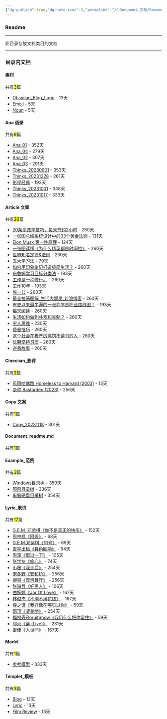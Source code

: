 ```yaml
---
{"dg-publish":true,"dg-note-icon":5,"permalink":"/🌕Document_文档/Document_readme/","dgPassFrontmatter":true,"noteIcon":5,"created":"2024-08-24T23:09:47.569+08:00","updated":"2024-09-13T16:47:37.371+08:00"}
---
```


### Readme
--- 
此目录存放文档类目的文档
***
### 目录内文档
<p><span><h4 data-heading="素材" dir="auto">素材</h4></span></p><p><span>共有<mark>3</mark>篇</span></p><div><ul class="dataview list-view-ul"><li><span><a data-tooltip-position="top" aria-label="🌕Document_文档/素材/Obsidian_Blog_Logo.md" data-href="🌕Document_文档/素材/Obsidian_Blog_Logo.md" href="🌕Document_文档/素材/Obsidian_Blog_Logo.md" class="internal-link" target="_blank" rel="noopener">Obsidian_Blog_Logo</a> - 13天</span></li><li><span><a data-tooltip-position="top" aria-label="🌕Document_文档/素材/Emoji.md" data-href="🌕Document_文档/素材/Emoji.md" href="🌕Document_文档/素材/Emoji.md" class="internal-link" target="_blank" rel="noopener">Emoji</a> - 5天</span></li><li><span><a data-tooltip-position="top" aria-label="🌕Document_文档/素材/Noun.md" data-href="🌕Document_文档/素材/Noun.md" href="🌕Document_文档/素材/Noun.md" class="internal-link" target="_blank" rel="noopener">Noun</a> - 5天</span></li></ul></div><p><span><h4 data-heading="Ana 语录" dir="auto">Ana 语录</h4></span></p><p><span>共有<mark>9</mark>篇</span></p><div><ul class="dataview list-view-ul"><li><span><a data-tooltip-position="top" aria-label="🌕Document_文档/Ana 语录/Ana_01.md" data-href="🌕Document_文档/Ana 语录/Ana_01.md" href="🌕Document_文档/Ana 语录/Ana_01.md" class="internal-link" target="_blank" rel="noopener">Ana_01</a> - 352天</span></li><li><span><a data-tooltip-position="top" aria-label="🌕Document_文档/Ana 语录/Ana_04.md" data-href="🌕Document_文档/Ana 语录/Ana_04.md" href="🌕Document_文档/Ana 语录/Ana_04.md" class="internal-link" target="_blank" rel="noopener">Ana_04</a> - 279天</span></li><li><span><a data-tooltip-position="top" aria-label="🌕Document_文档/Ana 语录/Ana_02.md" data-href="🌕Document_文档/Ana 语录/Ana_02.md" href="🌕Document_文档/Ana 语录/Ana_02.md" class="internal-link" target="_blank" rel="noopener">Ana_02</a> - 307天</span></li><li><span><a data-tooltip-position="top" aria-label="🌕Document_文档/Ana 语录/Ana_03.md" data-href="🌕Document_文档/Ana 语录/Ana_03.md" href="🌕Document_文档/Ana 语录/Ana_03.md" class="internal-link" target="_blank" rel="noopener">Ana_03</a> - 291天</span></li><li><span><a data-tooltip-position="top" aria-label="🌕Document_文档/Ana 语录/Thinks_20230901.md" data-href="🌕Document_文档/Ana 语录/Thinks_20230901.md" href="🌕Document_文档/Ana 语录/Thinks_20230901.md" class="internal-link" target="_blank" rel="noopener">Thinks_20230901</a> - 353天</span></li><li><span><a data-tooltip-position="top" aria-label="🌕Document_文档/Ana 语录/Thinks_20231228.md" data-href="🌕Document_文档/Ana 语录/Thinks_20231228.md" href="🌕Document_文档/Ana 语录/Thinks_20231228.md" class="internal-link" target="_blank" rel="noopener">Thinks_20231228</a> - 261天</span></li><li><span><a data-tooltip-position="top" aria-label="🌕Document_文档/Ana 语录/影视经典.md" data-href="🌕Document_文档/Ana 语录/影视经典.md" href="🌕Document_文档/Ana 语录/影视经典.md" class="internal-link" target="_blank" rel="noopener">影视经典</a> - 193天</span></li><li><span><a data-tooltip-position="top" aria-label="🌕Document_文档/Ana 语录/Thinks_20231001.md" data-href="🌕Document_文档/Ana 语录/Thinks_20231001.md" href="🌕Document_文档/Ana 语录/Thinks_20231001.md" class="internal-link" target="_blank" rel="noopener">Thinks_20231001</a> - 348天</span></li><li><span><a data-tooltip-position="top" aria-label="🌕Document_文档/Ana 语录/Thinks_20231017.md" data-href="🌕Document_文档/Ana 语录/Thinks_20231017.md" href="🌕Document_文档/Ana 语录/Thinks_20231017.md" class="internal-link" target="_blank" rel="noopener">Thinks_20231017</a> - 333天</span></li></ul></div><p><span><h4 data-heading="Article 文章" dir="auto">Article 文章</h4></span></p><p><span>共有<mark>20</mark>篇</span></p><div><ul class="dataview list-view-ul"><li><span><a data-tooltip-position="top" aria-label="🌕Document_文档/Article 文章/20条高效率技巧，每天节约2小时.md" data-href="🌕Document_文档/Article 文章/20条高效率技巧，每天节约2小时.md" href="🌕Document_文档/Article 文章/20条高效率技巧，每天节约2小时.md" class="internal-link" target="_blank" rel="noopener">20条高效率技巧，每天节约2小时</a> - 260天</span></li><li><span><a data-tooltip-position="top" aria-label="🌕Document_文档/Article 文章/一张图总结系统设计中的33个黄金法则.md" data-href="🌕Document_文档/Article 文章/一张图总结系统设计中的33个黄金法则.md" href="🌕Document_文档/Article 文章/一张图总结系统设计中的33个黄金法则.md" class="internal-link" target="_blank" rel="noopener">一张图总结系统设计中的33个黄金法则</a> - 131天</span></li><li><span><a data-tooltip-position="top" aria-label="🌕Document_文档/Article 文章/Elon Musk 第一性原理.md" data-href="🌕Document_文档/Article 文章/Elon Musk 第一性原理.md" href="🌕Document_文档/Article 文章/Elon Musk 第一性原理.md" class="internal-link" target="_blank" rel="noopener">Elon Musk 第一性原理</a> - 124天</span></li><li><span><a data-tooltip-position="top" aria-label="🌕Document_文档/Article 文章/一张图读懂《为什么精英都是时间控》.md" data-href="🌕Document_文档/Article 文章/一张图读懂《为什么精英都是时间控》.md" href="🌕Document_文档/Article 文章/一张图读懂《为什么精英都是时间控》.md" class="internal-link" target="_blank" rel="noopener">一张图读懂《为什么精英都是时间控》</a> - 260天</span></li><li><span><a data-tooltip-position="top" aria-label="🌕Document_文档/Article 文章/世界知名定律&amp;法则.md" data-href="🌕Document_文档/Article 文章/世界知名定律&amp;法则.md" href="🌕Document_文档/Article 文章/世界知名定律&amp;法则.md" class="internal-link" target="_blank" rel="noopener">世界知名定律&amp;法则</a> - 230天</span></li><li><span><a data-tooltip-position="top" aria-label="🌕Document_文档/Article 文章/五大学习法.md" data-href="🌕Document_文档/Article 文章/五大学习法.md" href="🌕Document_文档/Article 文章/五大学习法.md" class="internal-link" target="_blank" rel="noopener">五大学习法</a> - 79天</span></li><li><span><a data-tooltip-position="top" aria-label="🌕Document_文档/Article 文章/如何用印象笔记打造极简生活？.md" data-href="🌕Document_文档/Article 文章/如何用印象笔记打造极简生活？.md" href="🌕Document_文档/Article 文章/如何用印象笔记打造极简生活？.md" class="internal-link" target="_blank" rel="noopener">如何用印象笔记打造极简生活？</a> - 260天</span></li><li><span><a data-tooltip-position="top" aria-label="🌕Document_文档/Article 文章/布鲁姆学习目标分类法.md" data-href="🌕Document_文档/Article 文章/布鲁姆学习目标分类法.md" href="🌕Document_文档/Article 文章/布鲁姆学习目标分类法.md" class="internal-link" target="_blank" rel="noopener">布鲁姆学习目标分类法</a> - 193天</span></li><li><span><a data-tooltip-position="top" aria-label="🌕Document_文档/Article 文章/工作是一种修行。.md" data-href="🌕Document_文档/Article 文章/工作是一种修行。.md" href="🌕Document_文档/Article 文章/工作是一种修行。.md" class="internal-link" target="_blank" rel="noopener">工作是一种修行。</a> - 260天</span></li><li><span><a data-tooltip-position="top" aria-label="🌕Document_文档/Article 文章/工作10年.md" data-href="🌕Document_文档/Article 文章/工作10年.md" href="🌕Document_文档/Article 文章/工作10年.md" class="internal-link" target="_blank" rel="noopener">工作10年</a> - 193天</span></li><li><span><a data-tooltip-position="top" aria-label="🌕Document_文档/Article 文章/施一公.md" data-href="🌕Document_文档/Article 文章/施一公.md" href="🌕Document_文档/Article 文章/施一公.md" class="internal-link" target="_blank" rel="noopener">施一公</a> - 260天</span></li><li><span><a data-tooltip-position="top" aria-label="🌕Document_文档/Article 文章/最全拉筋图解_生活大爆发_新浪博客.md" data-href="🌕Document_文档/Article 文章/最全拉筋图解_生活大爆发_新浪博客.md" href="🌕Document_文档/Article 文章/最全拉筋图解_生活大爆发_新浪博客.md" class="internal-link" target="_blank" rel="noopener">最全拉筋图解_生活大爆发_新浪博客</a> - 260天</span></li><li><span><a data-tooltip-position="top" aria-label="🌕Document_文档/Article 文章/有史以来最牛逼的一张程序员职业路线图！.md" data-href="🌕Document_文档/Article 文章/有史以来最牛逼的一张程序员职业路线图！.md" href="🌕Document_文档/Article 文章/有史以来最牛逼的一张程序员职业路线图！.md" class="internal-link" target="_blank" rel="noopener">有史以来最牛逼的一张程序员职业路线图！</a> - 193天</span></li><li><span><a data-tooltip-position="top" aria-label="🌕Document_文档/Article 文章/每天阅读.md" data-href="🌕Document_文档/Article 文章/每天阅读.md" href="🌕Document_文档/Article 文章/每天阅读.md" class="internal-link" target="_blank" rel="noopener">每天阅读</a> - 260天</span></li><li><span><a data-tooltip-position="top" aria-label="🌕Document_文档/Article 文章/生活如何做到朴素和克制？.md" data-href="🌕Document_文档/Article 文章/生活如何做到朴素和克制？.md" href="🌕Document_文档/Article 文章/生活如何做到朴素和克制？.md" class="internal-link" target="_blank" rel="noopener">生活如何做到朴素和克制？</a> - 260天</span></li><li><span><a data-tooltip-position="top" aria-label="🌕Document_文档/Article 文章/穷人思维.md" data-href="🌕Document_文档/Article 文章/穷人思维.md" href="🌕Document_文档/Article 文章/穷人思维.md" class="internal-link" target="_blank" rel="noopener">穷人思维</a> - 230天</span></li><li><span><a data-tooltip-position="top" aria-label="🌕Document_文档/Article 文章/费曼技巧.md" data-href="🌕Document_文档/Article 文章/费曼技巧.md" href="🌕Document_文档/Article 文章/费曼技巧.md" class="internal-link" target="_blank" rel="noopener">费曼技巧</a> - 260天</span></li><li><span><a data-tooltip-position="top" aria-label="🌕Document_文档/Article 文章/这个社会在极严厉惩罚不读书的人.md" data-href="🌕Document_文档/Article 文章/这个社会在极严厉惩罚不读书的人.md" href="🌕Document_文档/Article 文章/这个社会在极严厉惩罚不读书的人.md" class="internal-link" target="_blank" rel="noopener">这个社会在极严厉惩罚不读书的人</a> - 260天</span></li><li><span><a data-tooltip-position="top" aria-label="🌕Document_文档/Article 文章/长期坚持习惯.md" data-href="🌕Document_文档/Article 文章/长期坚持习惯.md" href="🌕Document_文档/Article 文章/长期坚持习惯.md" class="internal-link" target="_blank" rel="noopener">长期坚持习惯</a> - 260天</span></li><li><span><a data-tooltip-position="top" aria-label="🌕Document_文档/Article 文章/逆袭故事.md" data-href="🌕Document_文档/Article 文章/逆袭故事.md" href="🌕Document_文档/Article 文章/逆袭故事.md" class="internal-link" target="_blank" rel="noopener">逆袭故事</a> - 260天</span></li></ul></div><p><span><h4 data-heading="Cinecism_影评" dir="auto">Cinecism_影评</h4></span></p><p><span>共有<mark>2</mark>篇</span></p><div><ul class="dataview list-view-ul"><li><span><a data-tooltip-position="top" aria-label="🌕Document_文档/Cinecism_影评/风雨哈佛路 Homeless to Harvard (2003).md" data-href="🌕Document_文档/Cinecism_影评/风雨哈佛路 Homeless to Harvard (2003).md" href="🌕Document_文档/Cinecism_影评/风雨哈佛路 Homeless to Harvard (2003).md" class="internal-link" target="_blank" rel="noopener">风雨哈佛路 Homeless to Harvard (2003)</a> - 13天</span></li><li><span><a data-tooltip-position="top" aria-label="🌕Document_文档/Cinecism_影评/杂种 Bastarden (2023).md" data-href="🌕Document_文档/Cinecism_影评/杂种 Bastarden (2023).md" href="🌕Document_文档/Cinecism_影评/杂种 Bastarden (2023).md" class="internal-link" target="_blank" rel="noopener">杂种 Bastarden (2023)</a> - 256天</span></li></ul></div><p><span><h4 data-heading="Copy 文案" dir="auto">Copy 文案</h4></span></p><p><span>共有<mark>1</mark>篇</span></p><div><ul class="dataview list-view-ul"><li><span><a data-tooltip-position="top" aria-label="🌕Document_文档/Copy 文案/Copy_20231118.md" data-href="🌕Document_文档/Copy 文案/Copy_20231118.md" href="🌕Document_文档/Copy 文案/Copy_20231118.md" class="internal-link" target="_blank" rel="noopener">Copy_20231118</a> - 301天</span></li></ul></div><p><span><h4 data-heading="Document_readme.md" dir="auto">Document_readme.md</h4></span></p><p><span>共有<mark>1</mark>篇</span></p><div><ul class="dataview list-view-ul"></ul></div><p><span><h4 data-heading="Example_范例" dir="auto">Example_范例</h4></span></p><p><span>共有<mark>3</mark>篇</span></p><div><ul class="dataview list-view-ul"><li><span><a data-tooltip-position="top" aria-label="🌕Document_文档/Example_范例/Windows目录树.md" data-href="🌕Document_文档/Example_范例/Windows目录树.md" href="🌕Document_文档/Example_范例/Windows目录树.md" class="internal-link" target="_blank" rel="noopener">Windows目录树</a> - 359天</span></li><li><span><a data-tooltip-position="top" aria-label="🌕Document_文档/Example_范例/项目目录树.md" data-href="🌕Document_文档/Example_范例/项目目录树.md" href="🌕Document_文档/Example_范例/项目目录树.md" class="internal-link" target="_blank" rel="noopener">项目目录树</a> - 336天</span></li><li><span><a data-tooltip-position="top" aria-label="🌕Document_文档/Example_范例/电脑硬盘目录树.md" data-href="🌕Document_文档/Example_范例/电脑硬盘目录树.md" href="🌕Document_文档/Example_范例/电脑硬盘目录树.md" class="internal-link" target="_blank" rel="noopener">电脑硬盘目录树</a> - 354天</span></li></ul></div><p><span><h4 data-heading="Lyric_歌词" dir="auto">Lyric_歌词</h4></span></p><p><span>共有<mark>17</mark>篇</span></p><div><ul class="dataview list-view-ul"><li><span><a data-tooltip-position="top" aria-label="🌕Document_文档/Lyric_歌词/G.E.M. 邓紫棋《你不是真正的快乐》.md" data-href="🌕Document_文档/Lyric_歌词/G.E.M. 邓紫棋《你不是真正的快乐》.md" href="🌕Document_文档/Lyric_歌词/G.E.M. 邓紫棋《你不是真正的快乐》.md" class="internal-link" target="_blank" rel="noopener">G.E.M. 邓紫棋《你不是真正的快乐》</a> - 152天</span></li><li><span><a data-tooltip-position="top" aria-label="🌕Document_文档/Lyric_歌词/周林枫《阿嬷》.md" data-href="🌕Document_文档/Lyric_歌词/周林枫《阿嬷》.md" href="🌕Document_文档/Lyric_歌词/周林枫《阿嬷》.md" class="internal-link" target="_blank" rel="noopener">周林枫《阿嬷》</a> - 68天</span></li><li><span><a data-tooltip-position="top" aria-label="🌕Document_文档/Lyric_歌词/G.E.M.邓紫棋《句号》.md" data-href="🌕Document_文档/Lyric_歌词/G.E.M.邓紫棋《句号》.md" href="🌕Document_文档/Lyric_歌词/G.E.M.邓紫棋《句号》.md" class="internal-link" target="_blank" rel="noopener">G.E.M.邓紫棋《句号》</a> - 69天</span></li><li><span><a data-tooltip-position="top" aria-label="🌕Document_文档/Lyric_歌词/吉星出租《暮色回响》.md" data-href="🌕Document_文档/Lyric_歌词/吉星出租《暮色回响》.md" href="🌕Document_文档/Lyric_歌词/吉星出租《暮色回响》.md" class="internal-link" target="_blank" rel="noopener">吉星出租《暮色回响》</a> - 94天</span></li><li><span><a data-tooltip-position="top" aria-label="🌕Document_文档/Lyric_歌词/周深《借过一下》.md" data-href="🌕Document_文档/Lyric_歌词/周深《借过一下》.md" href="🌕Document_文档/Lyric_歌词/周深《借过一下》.md" class="internal-link" target="_blank" rel="noopener">周深《借过一下》</a> - 105天</span></li><li><span><a data-tooltip-position="top" aria-label="🌕Document_文档/Lyric_歌词/张学友《偷心》.md" data-href="🌕Document_文档/Lyric_歌词/张学友《偷心》.md" href="🌕Document_文档/Lyric_歌词/张学友《偷心》.md" class="internal-link" target="_blank" rel="noopener">张学友《偷心》</a> - 74天</span></li><li><span><a data-tooltip-position="top" aria-label="🌕Document_文档/Lyric_歌词/小咪《我走后》.md" data-href="🌕Document_文档/Lyric_歌词/小咪《我走后》.md" href="🌕Document_文档/Lyric_歌词/小咪《我走后》.md" class="internal-link" target="_blank" rel="noopener">小咪《我走后》</a> - 254天</span></li><li><span><a data-tooltip-position="top" aria-label="🌕Document_文档/Lyric_歌词/宋冬野《安和桥》.md" data-href="🌕Document_文档/Lyric_歌词/宋冬野《安和桥》.md" href="🌕Document_文档/Lyric_歌词/宋冬野《安和桥》.md" class="internal-link" target="_blank" rel="noopener">宋冬野《安和桥》</a> - 256天</span></li><li><span><a data-tooltip-position="top" aria-label="🌕Document_文档/Lyric_歌词/柳爽《漠河舞厅》.md" data-href="🌕Document_文档/Lyric_歌词/柳爽《漠河舞厅》.md" href="🌕Document_文档/Lyric_歌词/柳爽《漠河舞厅》.md" class="internal-link" target="_blank" rel="noopener">柳爽《漠河舞厅》</a> - 256天</span></li><li><span><a data-tooltip-position="top" aria-label="🌕Document_文档/Lyric_歌词/张镐哲《好男人》.md" data-href="🌕Document_文档/Lyric_歌词/张镐哲《好男人》.md" href="🌕Document_文档/Lyric_歌词/张镐哲《好男人》.md" class="internal-link" target="_blank" rel="noopener">张镐哲《好男人》</a> - 106天</span></li><li><span><a data-tooltip-position="top" aria-label="🌕Document_文档/Lyric_歌词/曲婉婷《Jar Of Love》.md" data-href="🌕Document_文档/Lyric_歌词/曲婉婷《Jar Of Love》.md" href="🌕Document_文档/Lyric_歌词/曲婉婷《Jar Of Love》.md" class="internal-link" target="_blank" rel="noopener">曲婉婷《Jar Of Love》</a> - 167天</span></li><li><span><a data-tooltip-position="top" aria-label="🌕Document_文档/Lyric_歌词/林俊杰《不潮不用花钱》.md" data-href="🌕Document_文档/Lyric_歌词/林俊杰《不潮不用花钱》.md" href="🌕Document_文档/Lyric_歌词/林俊杰《不潮不用花钱》.md" class="internal-link" target="_blank" rel="noopener">林俊杰《不潮不用花钱》</a> - 167天</span></li><li><span><a data-tooltip-position="top" aria-label="🌕Document_文档/Lyric_歌词/薛之谦《我好像在哪见过你》.md" data-href="🌕Document_文档/Lyric_歌词/薛之谦《我好像在哪见过你》.md" href="🌕Document_文档/Lyric_歌词/薛之谦《我好像在哪见过你》.md" class="internal-link" target="_blank" rel="noopener">薛之谦《我好像在哪见过你》</a> - 59天</span></li><li><span><a data-tooltip-position="top" aria-label="🌕Document_文档/Lyric_歌词/郭顶《凄美地》.md" data-href="🌕Document_文档/Lyric_歌词/郭顶《凄美地》.md" href="🌕Document_文档/Lyric_歌词/郭顶《凄美地》.md" class="internal-link" target="_blank" rel="noopener">郭顶《凄美地》</a> - 254天</span></li><li><span><a data-tooltip-position="top" aria-label="🌕Document_文档/Lyric_歌词/福禄寿FloruitShow《我用什么把你留住》.md" data-href="🌕Document_文档/Lyric_歌词/福禄寿FloruitShow《我用什么把你留住》.md" href="🌕Document_文档/Lyric_歌词/福禄寿FloruitShow《我用什么把你留住》.md" class="internal-link" target="_blank" rel="noopener">福禄寿FloruitShow《我用什么把你留住》</a> - 59天</span></li><li><span><a data-tooltip-position="top" aria-label="🌕Document_文档/Lyric_歌词/郭沁《紫 (Live)》.md" data-href="🌕Document_文档/Lyric_歌词/郭沁《紫 (Live)》.md" href="🌕Document_文档/Lyric_歌词/郭沁《紫 (Live)》.md" class="internal-link" target="_blank" rel="noopener">郭沁《紫 (Live)》</a> - 231天</span></li><li><span><a data-tooltip-position="top" aria-label="🌕Document_文档/Lyric_歌词/雷佳《人世间》.md" data-href="🌕Document_文档/Lyric_歌词/雷佳《人世间》.md" href="🌕Document_文档/Lyric_歌词/雷佳《人世间》.md" class="internal-link" target="_blank" rel="noopener">雷佳《人世间》</a> - 167天</span></li></ul></div><p><span><h4 data-heading="Model" dir="auto">Model</h4></span></p><p><span>共有<mark>1</mark>篇</span></p><div><ul class="dataview list-view-ul"><li><span><a data-tooltip-position="top" aria-label="🌕Document_文档/Model/参考模型.md" data-href="🌕Document_文档/Model/参考模型.md" href="🌕Document_文档/Model/参考模型.md" class="internal-link" target="_blank" rel="noopener">参考模型</a> - 333天</span></li></ul></div><p><span><h4 data-heading="Templet_模板" dir="auto">Templet_模板</h4></span></p><p><span>共有<mark>3</mark>篇</span></p><div><ul class="dataview list-view-ul"><li><span><a data-tooltip-position="top" aria-label="🌕Document_文档/Templet_模板/Blog.md" data-href="🌕Document_文档/Templet_模板/Blog.md" href="🌕Document_文档/Templet_模板/Blog.md" class="internal-link" target="_blank" rel="noopener">Blog</a> - 13天</span></li><li><span><a data-tooltip-position="top" aria-label="🌕Document_文档/Templet_模板/Lyric.md" data-href="🌕Document_文档/Templet_模板/Lyric.md" href="🌕Document_文档/Templet_模板/Lyric.md" class="internal-link" target="_blank" rel="noopener">Lyric</a> - 13天</span></li><li><span><a data-tooltip-position="top" aria-label="🌕Document_文档/Templet_模板/Film Review.md" data-href="🌕Document_文档/Templet_模板/Film Review.md" href="🌕Document_文档/Templet_模板/Film Review.md" class="internal-link" target="_blank" rel="noopener">Film Review</a> - 13天</span></li></ul></div>
